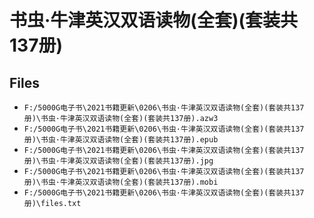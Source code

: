 # 书虫·牛津英汉双语读物(全套)(套装共137册)

## Files

- `F:/5000G电子书\2021书籍更新\0206\书虫·牛津英汉双语读物(全套)(套装共137册)\书虫·牛津英汉双语读物(全套)(套装共137册).azw3`
- `F:/5000G电子书\2021书籍更新\0206\书虫·牛津英汉双语读物(全套)(套装共137册)\书虫·牛津英汉双语读物(全套)(套装共137册).epub`
- `F:/5000G电子书\2021书籍更新\0206\书虫·牛津英汉双语读物(全套)(套装共137册)\书虫·牛津英汉双语读物(全套)(套装共137册).jpg`
- `F:/5000G电子书\2021书籍更新\0206\书虫·牛津英汉双语读物(全套)(套装共137册)\书虫·牛津英汉双语读物(全套)(套装共137册).mobi`
- `F:/5000G电子书\2021书籍更新\0206\书虫·牛津英汉双语读物(全套)(套装共137册)\files.txt`
